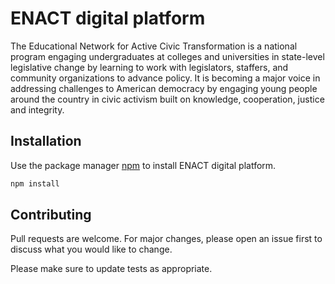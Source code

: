 # ENACT digital platform

The Educational Network for Active Civic Transformation is a national program engaging undergraduates at colleges and universities in state-level legislative change by learning to work with legislators, staffers, and community organizations to advance policy. It is becoming a major voice in addressing challenges to American democracy by engaging young people around the country in civic activism built on knowledge, cooperation, justice and integrity.

## Installation

Use the package manager [npm](https://https://www.npmjs.com/) to install ENACT digital platform.

```bash
npm install
```

## Contributing
Pull requests are welcome. For major changes, please open an issue first to discuss what you would like to change.

Please make sure to update tests as appropriate.

